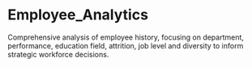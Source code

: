 # Employee_Analytics
Comprehensive analysis of employee history, focusing on department, performance, education field, attrition, job level and diversity to inform strategic workforce decisions.
